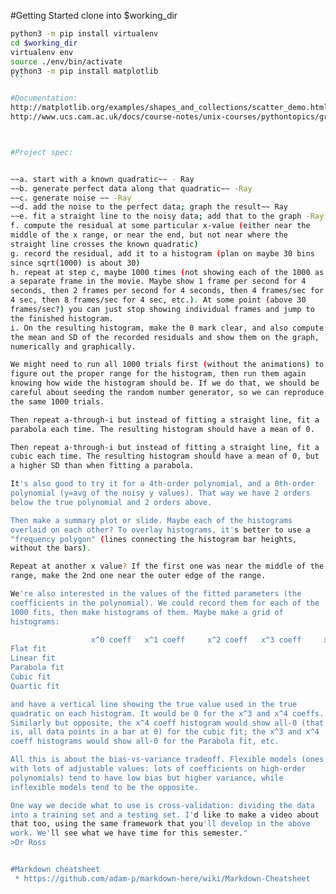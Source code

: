 #Getting Started
clone into $working_dir

````bash
python3 -m pip install virtualenv
cd $working_dir
virtualenv env
source ./env/bin/activate
python3 -m pip install matplotlib
```

#Documentation:
http://matplotlib.org/examples/shapes_and_collections/scatter_demo.html
http://www.ucs.cam.ac.uk/docs/course-notes/unix-courses/pythontopics/graphs.pdf



#Project spec:


~~a. start with a known quadratic~~ - Ray
~~b. generate perfect data along that quadratic~~ -Ray
~~c. generate noise ~~ -Ray
~~d. add the noise to the perfect data; graph the result~~ Ray
~~e. fit a straight line to the noisy data; add that to the graph -Ray
f. compute the residual at some particular x-value (either near the
middle of the x range, or near the end, but not near where the
straight line crosses the known quadratic)
g. record the residual, add it to a histogram (plan on maybe 30 bins
since sqrt(1000) is about 30)
h. repeat at step c, maybe 1000 times (not showing each of the 1000 as
a separate frame in the movie. Maybe show 1 frame per second for 4
seconds, then 2 frames per second for 4 seconds, then 4 frames/sec for
4 sec, then 8 frames/sec for 4 sec, etc.). At some point (above 30
frames/sec?) you can just stop showing individual frames and jump to
the finished histogram.
i. On the resulting histogram, make the 0 mark clear, and also compute
the mean and SD of the recorded residuals and show them on the graph,
numerically and graphically.

We might need to run all 1000 trials first (without the animations) to
figure out the proper range for the histogram, then run them again
knowing how wide the histogram should be. If we do that, we should be
careful about seeding the random number generator, so we can reproduce
the same 1000 trials.

Then repeat a-through-i but instead of fitting a straight line, fit a
parabola each time. The resulting histogram should have a mean of 0.

Then repeat a-through-i but instead of fitting a straight line, fit a
cubic each time. The resulting histogram should have a mean of 0, but
a higher SD than when fitting a parabola.

It's also good to try it for a 4th-order polynomial, and a 0th-order
polynomial (y=avg of the noisy y values). That way we have 2 orders
below the true polynomial and 2 orders above.

Then make a summary plot or slide. Maybe each of the histograms
overlaid on each other? To overlay histograms, it's better to use a
"frequency polygon" (lines connecting the histogram bar heights,
without the bars).

Repeat at another x value? If the first one was near the middle of the
range, make the 2nd one near the outer edge of the range.

We're also interested in the values of the fitted parameters (the
coefficients in the polynomial). We could record them for each of the
1000 fits, then make histograms of them. Maybe make a grid of
histograms:

                  x^0 coeff   x^1 coeff     x^2 coeff   x^3 coeff     x^4 coeff
Flat fit
Linear fit
Parabola fit
Cubic fit
Quartic fit

and have a vertical line showing the true value used in the true
quadratic on each histogram. It would be 0 for the x^3 and x^4 coeffs.
Similarly but opposite, the x^4 coeff histogram would show all-0 (that
is, all data points in a bar at 0) for the cubic fit; the x^3 and x^4
coeff histograms would show all-0 for the Parabola fit, etc.

All this is about the bias-vs-variance tradeoff. Flexible models (ones
with lots of adjustable values: lots of coefficients on high-order
polynomials) tend to have low bias but higher variance, while
inflexible models tend to be the opposite.

One way we decide what to use is cross-validation: dividing the data
into a training set and a testing set. I'd like to make a video about
that too, using the same framework that you'll develop in the above
work. We'll see what we have time for this semester."
>Dr Ross


#Markdown cheatsheet
 * https://github.com/adam-p/markdown-here/wiki/Markdown-Cheatsheet
